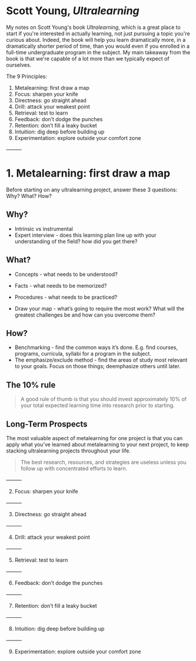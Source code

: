 # Scott Young, *Ultralearning*

My notes on Scott Young's book *Ultralearning*, which is a great place to start if you're interested in actually learning, not just pursuing a topic you're curious about. Indeed, the book will help you learn dramatically more, in a dramatically shorter period of time, than you would even if you enrolled in a full-time undergraduate program in the subject. My main takeaway from the book is that we're capable of a lot more than we typically expect of ourselves.

The 9 Principles:

1. Metalearning: first draw a map
2. Focus: sharpen your knife
3. Directness: go straight ahead
4. Drill: attack your weakest point
5. Retrieval: test to learn
6. Feedback: don’t dodge the punches
7. Retention: don’t fill a leaky bucket
8. Intuition: dig deep before building up
9. Experimentation: explore outside your comfort zone

———

# 1. Metalearning: first draw a map

Before starting on any ultralearning project, answer these 3 questions: Why? What? How?

## Why?

- Intrinsic vs instrumental
- Expert interview - does this learning plan line up with your understanding of the field? how did you get there?

## What? 

- Concepts - what needs to be understood?
- Facts - what needs to be memorized?
- Procedures - what needs to be practiced?

- Draw your map - what’s going to require the most work? What will the greatest challenges be and how can you overcome them?

## How?

- Benchmarking - find the common ways it’s done. E.g. find courses, programs, curricula, syllabi for a program in the subject.
- The emphasize/exclude method - find the areas of study most relevant to your goals. Focus on those things; deemphasize others until later.

## The 10% rule

> A good rule of thumb is that you should invest approximately 10% of your total expected learning time into research prior to starting.

## Long-Term Prospects

The most valuable aspect of metalearning for one project is that you can apply what you’ve learned about metalearning to your next project, to keep stacking ultralearning projects throughout your life.

> The best research, resources, and strategies are useless unless you follow up with concentrated efforts to learn.

———

2. Focus: sharpen your knife

———

3. Directness: go straight ahead

———


4. Drill: attack your weakest point

———


5. Retrieval: test to learn

———


6. Feedback: don’t dodge the punches

———


7. Retention: don’t fill a leaky bucket

———


8. Intuition: dig deep before building up

———


9. Experimentation: explore outside your comfort zone



